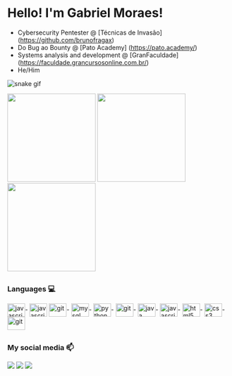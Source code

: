 # Hello! I'm Gabriel Moraes!

- Cybersecurity Pentester @ [Técnicas de Invasão] (https://github.com/brunofragax)
- Do Bug ao Bounty @ [Pato Academy] (https://pato.academy/)
- Systems analysis and development @ [GranFaculdade] (https://faculdade.grancursosonline.com.br/)
- He/Him


![snake gif](https://github.com/gabrielmoraespro/gabrielmoraespro/blob/output/github-contribution-grid-snake.svg)


<div>
  <img height="200em" src="https://github-readme-stats.vercel.app/api/top-langs/?username=gabrielmoraespro&theme=gotham&show_icons=true&hide_border=false&layout=compact">
  <img height="200em" src="https://github-readme-stats.vercel.app/api?username=gabrielmoraespro&theme=gotham&show_icons=true&hide_border=false&c"> 
  <img height="200em" src="https://github-readme-streak-stats.herokuapp.com/?user=gabrielmoraespro&theme=gotham&hide_border=true&c">
</div>

##

### Languages 💻
<div style="display: inline_block">
  
  <img align="center" alt="javascript" height="30" width="40" src="https://cdn.jsdelivr.net/gh/devicons/devicon/icons/docker/docker-original.svg">-
  <img align="center" alt="javascript" height="30" width="40" src="https://cdn.jsdelivr.net/gh/devicons/devicon/icons/kubernetes/kubernetes-original.svg">
  <img align="center" alt="git" height="30" width="40" src="https://cdn.jsdelivr.net/gh/devicons/devicon/icons/go/go-original-wordmark.svg">-
  <img align="center" alt="mysql" height="30" width="40" src="https://cdn.jsdelivr.net/gh/devicons/devicon/icons/mysql/mysql-original-wordmark.svg">-
  <img align="center" alt="python" height="30" width="40" src="https://cdn.jsdelivr.net/gh/devicons/devicon/icons/python/python-original.svg">-
  <img align="center" alt="git" height="30" width="40" src="https://cdn.jsdelivr.net/gh/devicons/devicon/icons/ruby/ruby-original.svg">-
  <img align="center" alt="java" height="30" width="40" src="https://cdn.jsdelivr.net/gh/devicons/devicon/icons/java/java-original.svg">-
  <img align="center" alt="javascript" height="30" width="40" src="https://cdn.jsdelivr.net/gh/devicons/devicon/icons/javascript/javascript-original.svg">-
  <img align="center" alt="html5" height="30" width="40" src="https://cdn.jsdelivr.net/gh/devicons/devicon/icons/html5/html5-original.svg">-
  <img align="center" alt="css3" height="30" width="40" src="https://cdn.jsdelivr.net/gh/devicons/devicon/icons/css3/css3-original.svg">-
  <img align="center" alt="git" height="30" width="40" src="https://cdn.jsdelivr.net/gh/devicons/devicon/icons/git/git-original.svg">
  
  
</div>

##

### My social media 📫
<div>
  <a href="https://www.linkedin.com/in/gabrielmoraes-me/" target="_blank"><img src="https://img.shields.io/badge/LinkedIn-0077B5?style=for-the-badge&logo=linkedin&logoColor=white" target="_blank"></a>
  <a href="gabriel.lopos4@gmail.com" target="_blank"><img src="https://img.shields.io/badge/Gmail-D14836?style=for-the-badge&logo=gmail&logoColor=white" target="_blank"></a>
  <a href="https://www.instagram.com/gabrielmoraespro/" target="_blank"><img src="https://img.shields.io/badge/Instagram-E4405F?style=for-the-badge&logo=instagram&logoColor=white" target="_blank"></a>
</div>


